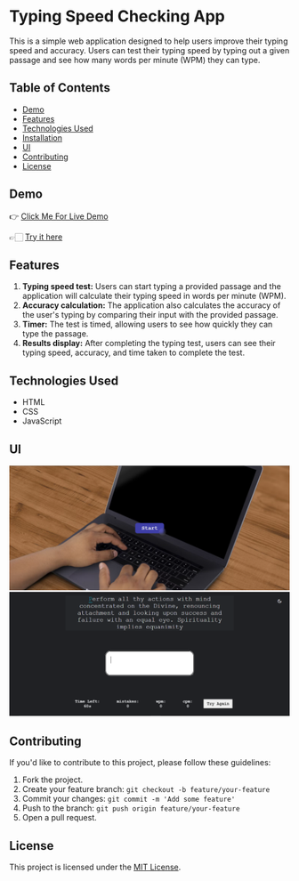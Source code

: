 # Typing Speed Checking App

This is a simple web application designed to help users improve their typing speed and accuracy. Users can test their typing speed by typing out a given passage and see how many words per minute (WPM) they can type.

## Table of Contents
- [Demo](#demo)
- [Features](#features)
- [Technologies Used](#technologies-used)
- [Installation](#installation)
- [UI](#ui)
- [Contributing](#contributing)
- [License](#license)

## Demo
👉 [Click Me For Live Demo]()

👉🏻 [Try it here](https://mishra06.github.io/GEEKATHON_TEAM_10/Typing_speed_by-Sonu_kumar/)

## Features
1. **Typing speed test:** Users can start typing a provided passage and the application will calculate their typing speed in words per minute (WPM).
2. **Accuracy calculation:** The application also calculates the accuracy of the user's typing by comparing their input with the provided passage.
3. **Timer:** The test is timed, allowing users to see how quickly they can type the passage.
4. **Results display:** After completing the typing test, users can see their typing speed, accuracy, and time taken to complete the test.

## Technologies Used
- HTML
- CSS
- JavaScript



## UI
![image](image.png)
![image](image-1.png)

## Contributing
If you'd like to contribute to this project, please follow these guidelines:
1. Fork the project.
2. Create your feature branch: `git checkout -b feature/your-feature`
3. Commit your changes: `git commit -m 'Add some feature'`
4. Push to the branch: `git push origin feature/your-feature`
5. Open a pull request.

## License
This project is licensed under the [MIT License](LICENSE).
